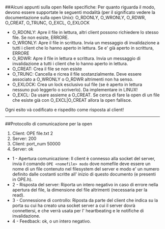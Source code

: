 ##Alcuni appunti sulla open
Nelle specifiche:
	Per quanto riguarda il modo, devono essere supportate le seguenti modalità (per il significato vedere la documentazione sulla open Unix):
	O_RDONLY, O_WRONLY, O_RDWR, O_CREAT, O_TRUNC, O_EXCL,  O_EXLOCK

* O_RDONLY: Apre il file in lettura, altri client possono richiedere lo stesso file. Se non esiste, ERRORE.
* O_WRONLY: Apre il file in scrittura. Invia un messaggio di invalidazione a tutti i client che lo hanno aperto in lettura. Se e' già aperto in scrittura, ERRORE
* O_RDWR: Apre il file in lettura e scrittura. Invia un messaggio di invalidazione a tutti i client che lo hanno aperto in lettura.
* O_CREAT: Crea il file se non esiste
* O_TRUNC: Cancella e ricrea il file sostanzialmente. Deve essere associato a O_WRONLY o O_RDWR altrimenti non ha senso.
* O_EXLOCK: Crea un lock esclusivo sul file (se è aperto in lettura nessuno può leggerlo o scriverlo). Da implementare in LINUX!
* O_EXCL: Da usare assieme a O_CREAT. Se cerca di fare la open di un file che esiste già con O_EXCL|O_CREAT allora la open fallisce.

Ogni esito và codificato e rispedito come risposta al client!

---
##Protocollo di comunicazione per la open

 1. Client: OPE file.txt 2
 2. Server: 200
 3. Client: port_num 50000
 4. Server: ok

* 1 - Apertura comunicazione: Il client è connesso alla socket del server, invia il comando `OPE <nomefile> modo` dove nomefile deve essere un nome di un file contenuto nel filesystem del server e modo e' un numero definito dalle costanti scritte all' inizio di questo documento (e presenti in OPE.h).
* 2 - Risposta del server: Riporta un intero negativo in caso di errore nella apertura del file, la dimensione del file altrimenti (necessaria per la read).
* 3 - Connessione di controllo: Riposta da parte del client che indica su la porta su cui ha creato una socket server a cui il server dovrà connettersi, e che verrà usata per l' heartbeating e le notifiche di invalidazione.
* 4 - Feedback: ok, o un intero negativo.
